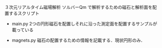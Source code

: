 ３次元リアルタイム磁場解析 ソルバーQm で解析するための磁石と解析面を配置するスクリプト  

* main.py
2つの円形磁石を配置しそれに沿った測定面を配置するサンプルが載っている

* magnets.py
磁石の配置するための情報を記載する．現状円形のみ．
